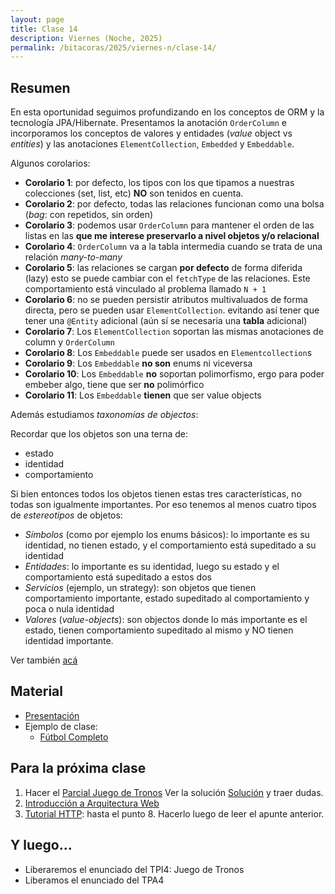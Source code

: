 ```yaml
---
layout: page
title: Clase 14
description: Viernes (Noche, 2025)
permalink: /bitacoras/2025/viernes-n/clase-14/
---
```


## Resumen

En esta oportunidad seguimos profundizando en los conceptos de ORM y la tecnología JPA/Hibernate. Presentamos la anotación `OrderColumn`
 e incorporamos los conceptos de valores y entidades (_value_ object vs _entities_) y las anotaciones `ElementCollection`, `Embedded` y `Embeddable`.

Algunos corolarios:

- **Corolario 1**: por defecto, los tipos con los que tipamos a nuestras colecciones (set, list, etc)
    **NO** son tenidos en cuenta.
- **Corolario 2**: por defecto, todas las relaciones funcionan como una bolsa (_bag_: con repetidos, sin orden)
- **Corolario 3**: podemos usar `OrderColumn` para mantener el orden de las listas en las **que me interese
    preservarlo a nivel objetos y/o relacional**
- **Corolario 4**: `OrderColumn` va a la tabla intermedia cuando se trata de una relación _many-to-many_
- **Corolario 5**: las relaciones se cargan **por defecto** de forma diferida (lazy) esto se puede cambiar con el `fetchType` de las relaciones. Este comportamiento está vinculado al problema llamado `N + 1`
- **Corolario 6**: no se pueden persistir atributos multivaluados de forma directa, pero se pueden usar `ElementCollection`. evitando así tener que tener una `@Entity` adicional (aún sí se necesaria una **tabla** adicional)
- **Corolario 7**: Los `ElementCollection` soportan las mismas anotaciones de column y `OrderColumn`
- **Corolario 8**: Los `Embeddable` puede ser usados en `Elementcollection`s
- **Corolario 9**: Los `Embeddable` **no son** enums ni viceversa
- **Corolario 10**: Los `Embeddable` **no** soportan polimorfismo, ergo para poder embeber algo, tiene que ser **no** polimórfico
- **Corolario 11**: Los `Embeddable` **tienen** que ser value objects

Además estudiamos _taxonomías de objectos_:

Recordar que los objetos son una terna de:

- estado
- identidad
- comportamiento


Si bien entonces todos los objetos tienen estas tres características, no todas son igualmente importantes. Por eso tenemos al menos cuatro tipos de _estereotipos_ de objetos:

- _Símbolos_ (como por ejemplo los enums básicos): lo importante es su identidad, no tienen estado, y el comportamiento está supeditado a su identidad
- _Entidades_: lo importante es su identidad, luego su estado y el comportamiento está supeditado a estos dos
- _Servicios_ (ejemplo, un strategy): son objetos que tienen comportamiento importante, estado supeditado al comportamiento y poca o nula identidad
- _Valores_ (_value-objects_): son objectos donde lo más importante es el estado, tienen comportamiento supeditado al mismo y NO tienen identidad importante.

Ver también [acá](https://martinfowler.com/bliki/EvansClassification.html)

## Material

- [Presentación](https://docs.google.com/presentation/d/13_ofBSZzy0x7uo3FRnn1bk-bQZiQpffhXT2JqmLZVZA)
- Ejemplo de clase:
  - [Fútbol Completo](https://github.com/dds-utn/jpa-proof-of-concept-template/tree/futbol-completo)

## Para la próxima clase

1. Hacer el [Parcial Juego de Tronos](https://docs.google.com/document/d/1Qjgq_KS73UUn8337LEoXi_M28wtgi-EkBuaQ7N-9Ks4/edit#heading=h.tlw7c15gv98x)
  Ver la solución [Solución](https://docs.google.com/document/d/1BzxQmaeqVCkM68UvYwPcO8JwhsCuIZJXjrXAeEogjh8/edit) y traer dudas.
1. [Introducción a Arquitectura Web](https://docs.google.com/document/d/1LBqAhXPzn-aeN5BIRZBmIrU5RKiYvySyWH-2Jkn-kJw/edit#heading=h.kx1xmbyu1do6)
1. [Tutorial HTTP](https://github.com/flbulgarelli/http-tutorial/tree/master/tutorial/es): hasta el punto 8. Hacerlo luego de leer el apunte anterior.

## Y luego...

* Liberaremos el enunciado del TPI4: Juego de Tronos
* Liberamos el enunciado del TPA4
